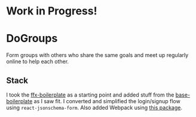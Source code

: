 # Work in Progress!

# DoGroups
Form groups with others who share the same goals and meet up regularly online to help each other.

## Stack
I took the [ffx-boilerplate](https://github.com/ffxsam/ffx-meteor-react-boilerplate) as a starting point and added stuff from the [base-boilerplate](https://github.com/themeteorchef/base) as I saw fit.
I converted and simplified the login/signup flow using `react-jsonschema-form`. Also added Webpack using [this package](https://github.com/thereactivestack/meteor-webpack).
